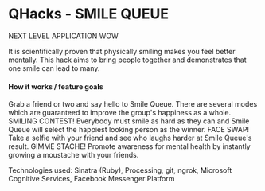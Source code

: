 # QHacks - SMILE QUEUE
NEXT LEVEL APPLICATION WOW


It is scientifically proven that physically smiling makes you feel better mentally. This hack aims to bring people together and demonstrates that one smile can lead to many.

#### How it works / feature goals
Grab a friend or two and say hello to Smile Queue. There are several modes which are guaranteed to improve the group's happiness as a whole. 
SMILING CONTEST!
Everybody must smile as hard as they can and Smile Queue will select the happiest looking person as the winner.
FACE SWAP!
Take a selfie with your friend and see who laughs harder at Smile Queue's result.
GIMME STACHE!
Promote awareness for mental health by instantly growing a moustache with your friends.

Technologies used:
Sinatra (Ruby), Processing, git, ngrok, Microsoft Cognitive Services, Facebook Messenger Platform
